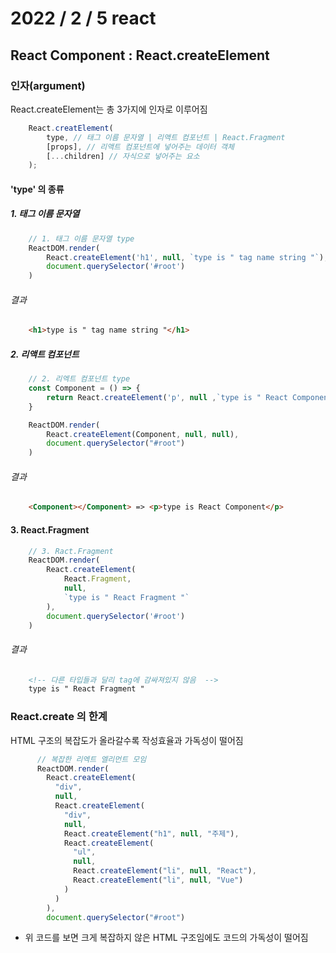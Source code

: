 # 2022 / 2 / 5 react
## React Component : React.createElement
### 인자(argument)
React.createElement는 총 3가지에 인자로 이루어짐
```js
    React.creatElement(
        type, // 태그 이름 문자열 | 리액트 컴포넌트 | React.Fragment
        [props], // 리액트 컴포넌트에 넣어주는 데이터 객체
        [...children] // 자식으로 넣어주는 요소
    );
```
#### 'type' 의 종류
##### 1. 태그 이름 문자열
```js
    // 1. 태그 이름 문자열 type
    ReactDOM.render(
        React.createElement('h1', null, `type is " tag name string "`),
        document.querySelector('#root')
    )
```
###### 결과
```html
    <h1>type is " tag name string "</h1>
```
##### 2. 리액트 컴포넌트
```js
    // 2. 리엑트 컴포넌트 type
    const Component = () => {
        return React.createElement('p', null ,`type is " React Component "`)
    }

    ReactDOM.render(
        React.createElement(Component, null, null),
        document.querySelector("#root")
    )
```
###### 결과
```html
    <Component></Component> => <p>type is React Component</p> 
```
#### 3. React.Fragment
```js
    // 3. Ract.Fragment
    ReactDOM.render(
        React.createElement(
            React.Fragment,
            null,
            `type is " React Fragment "`
        ),
        document.querySelector('#root')
    )
```
###### 결과
```html
    <!-- 다른 타입들과 달리 tag에 감싸져있지 않음  -->
    type is " React Fragment " 
```
### React.create 의 한계
HTML 구조의 복잡도가 올라갈수록 작성효율과 가독성이 떨어짐
```js
      // 복잡한 리엑트 엘리먼트 모임
      ReactDOM.render(
        React.createElement(
          "div",
          null,
          React.createElement(
            "div",
            null,
            React.createElement("h1", null, "주제"),
            React.createElement(
              "ul",
              null,
              React.createElement("li", null, "React"),
              React.createElement("li", null, "Vue")
            )
          )
        ),
        document.querySelector("#root")
```
* 위 코드를 보면 크게 복잡하지 않은 HTML 구조임에도 코드의 가독성이 떨어짐